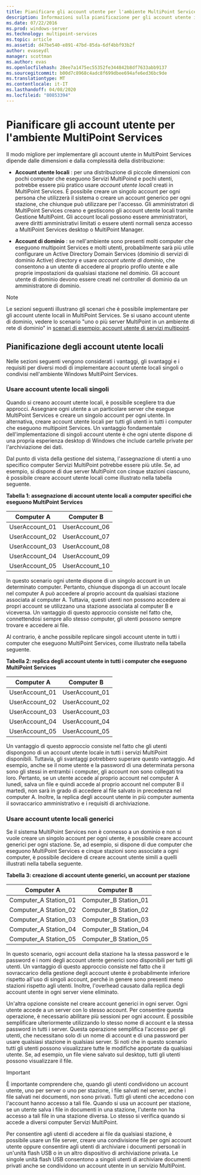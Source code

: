 ```yaml
---
title: Pianificare gli account utente per l'ambiente MultiPoint Services
description: Informazioni sulla pianificazione per gli account utente in MultiPoint Services
ms.date: 07/22/2016
ms.prod: windows-server
ms.technology: multipoint-services
ms.topic: article
ms.assetid: d47be540-e891-47bd-85da-6df4bbf93b2f
author: evaseydl
manager: scottman
ms.author: evas
ms.openlocfilehash: 28ee7a1475ec55352fe344842b8df7633abb9137
ms.sourcegitcommit: b00d7c8968c4adc8f699dbee694afe6ed36bc9de
ms.translationtype: MT
ms.contentlocale: it-IT
ms.lasthandoff: 04/08/2020
ms.locfileid: "80853394"
---
```

# <a name="plan-user-accounts-for-your-multipoint-services-environment"></a>Pianificare gli account utente per l'ambiente MultiPoint Services
Il modo migliore per implementare gli account utente in MultiPoint Services dipende dalle dimensioni e dalla complessità della distribuzione:  
  
-   **Account utente locali** : per una distribuzione di piccole dimensioni con pochi computer che eseguono Servizi MultiPoind e pochi utenti, potrebbe essere più pratico usare *account utente locali* creati in MultiPoint Services. È possibile creare un singolo account per ogni persona che utilizzerà il sistema o creare un account generico per ogni stazione, che chiunque può utilizzare per l'accesso. Gli amministratori di MultiPoint Services creano e gestiscono gli account utente locali tramite Gestione MultiPoint. Gli account locali possono essere amministratori, avere diritti amministrativi limitati o essere utenti normali senza accesso a MultiPoint Services desktop o MultiPoint Manager.  
  
-   **Account di dominio** : se nell'ambiente sono presenti molti computer che eseguono multipoint Services e molti utenti, probabilmente sarà più utile configurare un Active Directory Domain Services \(dominio di servizi di dominio Active\) directory e usare *account utente di dominio*, che consentono a un utente di accedere al proprio profilo utente e alle proprie impostazioni da qualsiasi stazione nel dominio. Gli account utente di dominio devono essere creati nel controller di dominio da un amministratore di dominio.  
  
> [!NOTE]  
> Le sezioni seguenti illustrano gli scenari che è possibile implementare per gli account utente locali in MultiPoint Services. Se si usano account utente di dominio, vedere lo scenario "uno o più server MultiPoint in un ambiente di rete di dominio" in [scenari di esempio: account utente di servizi multipoint](Example-scenarios--MultiPoint-Services-user-accounts.md).  
  
## <a name="planning-local-user-accounts"></a>Pianificazione degli account utente locali  
Nelle sezioni seguenti vengono considerati i vantaggi, gli svantaggi e i requisiti per diversi modi di implementare account utente locali singoli o condivisi nell'ambiente Windows MultiPoint Services.  
  
### <a name="use-individual-local-user-accounts"></a>Usare account utente locali singoli  
Quando si creano account utente locali, è possibile scegliere tra due approcci.  Assegnare ogni utente a un particolare server che esegue MultiPoint Services e creare un singolo account per ogni utente. In alternativa, creare account utente locali per tutti gli utenti in tutti i computer che eseguono multipoint Services. Un vantaggio fondamentale dell'implementazione di singoli account utente è che ogni utente dispone di una propria esperienza desktop di Windows che include cartelle private per l'archiviazione dei dati. 
  
Dal punto di vista della gestione del sistema, l'assegnazione di utenti a uno specifico computer Servizi MultiPoint potrebbe essere più utile. Se, ad esempio, si dispone di due server MultiPoint con cinque stazioni ciascuno, è possibile creare account utente locali come illustrato nella tabella seguente.  
  
**Tabella 1: assegnazione di account utente locali a computer specifici che eseguono MultiPoint Services**  
  
|Computer A|Computer B|  
|--------------|--------------|  
|UserAccount_01|UserAccount_06|  
|UserAccount_02|UserAccount_07|  
|UserAccount_03|UserAccount_08|  
|UserAccount_04|UserAccount_09|  
|UserAccount_05|UserAccount_10|  
  
In questo scenario ogni utente dispone di un singolo account in un determinato computer. Pertanto, chiunque disponga di un account locale nel computer A può accedere al proprio account da qualsiasi stazione associata al computer A. Tuttavia, questi utenti non possono accedere ai propri account se utilizzano una stazione associata al computer B e viceversa. Un vantaggio di questo approccio consiste nel fatto che, connettendosi sempre allo stesso computer, gli utenti possono sempre trovare e accedere ai file.  
  
Al contrario, è anche possibile replicare singoli account utente in tutti i computer che eseguono MultiPoint Services, come illustrato nella tabella seguente.  
  
**Tabella 2: replica degli account utente in tutti i computer che eseguono MultiPoint Services**  
  
|Computer A|Computer B|  
|--------------|--------------|  
|UserAccount_01|UserAccount_01|  
|UserAccount_02|UserAccount_02|  
|UserAccount_03|UserAccount_03|  
|UserAccount_04|UserAccount_04|  
|UserAccount_05|UserAccount_05|  
  
Un vantaggio di questo approccio consiste nel fatto che gli utenti dispongono di un account utente locale in tutti i servizi MultiPoint disponibili. Tuttavia, gli svantaggi potrebbero superare questo vantaggio. Ad esempio, anche se il nome utente e la password di una determinata persona sono gli stessi in entrambi i computer, gli account non sono collegati tra loro. Pertanto, se un utente accede al proprio account nel computer A lunedì, salva un file e quindi accede al proprio account nel computer B il martedì, non sarà in grado di accedere al file salvato in precedenza nel computer A. Inoltre, la replica degli account utente in più computer aumenta il sovraccarico amministrativo e i requisiti di archiviazione.  
  
### <a name="use-generic-local-user-accounts"></a>Usare account utente locali generici  
Se il sistema MultiPoint Services non è connesso a un dominio e non si vuole creare un singolo account per ogni utente, è possibile creare account generici per ogni stazione. Se, ad esempio, si dispone di due computer che eseguono MultiPoint Services e cinque stazioni sono associate a ogni computer, è possibile decidere di creare account utente simili a quelli illustrati nella tabella seguente.  
  
**Tabella 3: creazione di account utente generici, un account per stazione**  
  
|Computer A|Computer B|  
|--------------|--------------|  
|Computer_A Station_01|Computer_B Station_01|  
|Computer_A Station_02|Computer_B Station_02|  
|Computer_A Station_03|Computer_B Station_03|  
|Computer_A Station_04|Computer_B Station_04|  
|Computer_A Station_05|Computer_B Station_05|  
  
In questo scenario, ogni account della stazione ha la stessa password e le password e i nomi degli account utente generici sono disponibili per tutti gli utenti. Un vantaggio di questo approccio consiste nel fatto che il sovraccarico della gestione degli account utente è probabilmente inferiore rispetto all'uso di singoli account, perché in genere sono presenti meno stazioni rispetto agli utenti. Inoltre, l'overhead causato dalla replica degli account utente in ogni server viene eliminato.  
  
Un'altra opzione consiste nel creare account generici in ogni server. Ogni utente accede a un server con lo stesso account. Per consentire questa operazione, è necessario abilitare più sessioni per ogni account. È possibile semplificare ulteriormente utilizzando lo stesso nome di account e la stessa password in tutti i server. Questa operazione semplifica l'accesso per gli utenti, che necessitano solo di un nome di account e di una password per usare qualsiasi stazione in qualsiasi server. Si noti che in questo scenario tutti gli utenti possono visualizzare tutte le modifiche apportate da qualsiasi utente. Se, ad esempio, un file viene salvato sul desktop, tutti gli utenti possono visualizzare il file.  
  
> [!IMPORTANT]  
> È importante comprendere che, quando gli utenti condividono un account utente, uno per server o uno per stazione, i file salvati nel server, anche i file salvati nei documenti, non sono privati. Tutti gli utenti che accedono con l'account hanno accesso a tali file. Quando si usa un account per stazione, se un utente salva i file in documenti in una stazione, l'utente non ha accesso a tali file in una stazione diversa. Lo stesso si verifica quando si accede a diversi computer Servizi MultiPoint.  
  
Per consentire agli utenti di accedere ai file da qualsiasi stazione, è possibile usare un file server, creare una condivisione file per ogni account utente oppure consentire agli utenti di archiviare i documenti personali in un'unità flash USB o in un altro dispositivo di archiviazione privata. Le singole unità flash USB consentono a singoli utenti di archiviare documenti privati anche se condividono un account utente in un servizio MultiPoint.